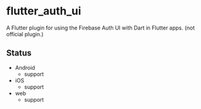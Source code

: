 # flutter_auth_ui

A Flutter plugin for using the Firebase Auth UI with Dart in Flutter apps.
(not official plugin.)

## Status

- Android
  - support
- iOS
  - support
- web
  - support
